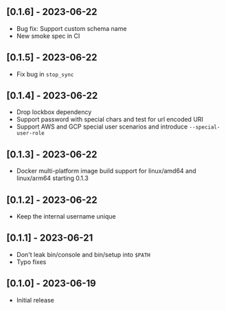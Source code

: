 ## [0.1.6] - 2023-06-22

- Bug fix: Support custom schema name
- New smoke spec in CI

## [0.1.5] - 2023-06-22

- Fix bug in `stop_sync`

## [0.1.4] - 2023-06-22

- Drop lockbox dependency
- Support password with special chars and test for url encoded URI
- Support AWS and GCP special user scenarios and introduce `--special-user-role`

## [0.1.3] - 2023-06-22

- Docker multi-platform image build support for linux/amd64 and linux/arm64 starting 0.1.3

## [0.1.2] - 2023-06-22

- Keep the internal username unique

## [0.1.1] - 2023-06-21

- Don't leak bin/console and bin/setup into `$PATH`
- Typo fixes

## [0.1.0] - 2023-06-19

- Initial release
